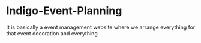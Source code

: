 # Indigo-Event-Planning
It is basically a event management website where we arrange everything for that event decoration and everything 
